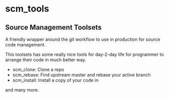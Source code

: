 # scm_tools 
## Source Management Toolsets

A friendly wrapper around the git workflow to use in production for source code management.

This toolsets has some really nice tools for day-2-day life for programmer to arrange their code in much
better way.

* scm_clone:        Clone a repo
* scm_rebase:       Find upstream master and rebase your active branch
* scm_install:      Install a copy of your code in 

and many more.